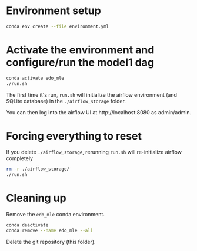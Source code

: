 # Environment setup

```sh
conda env create --file environment.yml
```

# Activate the environment and configure/run the model1 dag

```sh
conda activate edo_mle
./run.sh
```

The first time it's run, `run.sh` will initialize the airflow environment (and SQLite database) in the `./airflow_storage` folder.

You can then log into the airflow UI at http://localhost:8080 as admin/admin.

# Forcing everything to reset
If you delete `./airflow_storage`, rerunning `run.sh` will re-initialize airflow completely

```sh
rm -r ./airflow_storage/
./run.sh
```

# Cleaning up

Remove the `edo_mle` conda environment.
```sh
conda deactivate
conda remove --name edo_mle --all
```

Delete the git repository (this folder).
